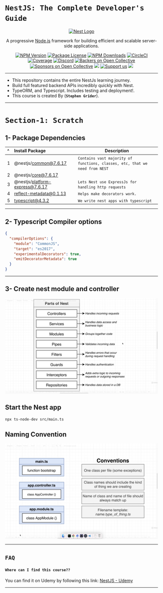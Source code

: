 # `NestJS: The Complete Developer's Guide`

<p align="center">
  <a href="http://nestjs.com/" target="blank"><img src="https://nestjs.com/img/logo_text.svg" width="320" alt="Nest Logo" /></a>
</p>

[circleci-image]: https://img.shields.io/circleci/build/github/nestjs/nest/master?token=abc123def456
[circleci-url]: https://circleci.com/gh/nestjs/nest

  <p align="center">A progressive <a href="http://nodejs.org" target="_blank">Node.js</a> framework for building efficient and scalable server-side applications.</p>
    <p align="center">
<a href="https://www.npmjs.com/~nestjscore" target="_blank"><img src="https://img.shields.io/npm/v/@nestjs/core.svg" alt="NPM Version" /></a>
<a href="https://www.npmjs.com/~nestjscore" target="_blank"><img src="https://img.shields.io/npm/l/@nestjs/core.svg" alt="Package License" /></a>
<a href="https://www.npmjs.com/~nestjscore" target="_blank"><img src="https://img.shields.io/npm/dm/@nestjs/common.svg" alt="NPM Downloads" /></a>
<a href="https://circleci.com/gh/nestjs/nest" target="_blank"><img src="https://img.shields.io/circleci/build/github/nestjs/nest/master" alt="CircleCI" /></a>
<a href="https://coveralls.io/github/nestjs/nest?branch=master" target="_blank"><img src="https://coveralls.io/repos/github/nestjs/nest/badge.svg?branch=master#9" alt="Coverage" /></a>
<a href="https://discord.gg/G7Qnnhy" target="_blank"><img src="https://img.shields.io/badge/discord-online-brightgreen.svg" alt="Discord"/></a>
<a href="https://opencollective.com/nest#backer" target="_blank"><img src="https://opencollective.com/nest/backers/badge.svg" alt="Backers on Open Collective" /></a>
<a href="https://opencollective.com/nest#sponsor" target="_blank"><img src="https://opencollective.com/nest/sponsors/badge.svg" alt="Sponsors on Open Collective" /></a>
  <a href="https://paypal.me/kamilmysliwiec" target="_blank"><img src="https://img.shields.io/badge/Donate-PayPal-ff3f59.svg"/></a>
    <a href="https://opencollective.com/nest#sponsor"  target="_blank"><img src="https://img.shields.io/badge/Support%20us-Open%20Collective-41B883.svg" alt="Support us"></a>
  <a href="https://twitter.com/nestframework" target="_blank"><img src="https://img.shields.io/twitter/follow/nestframework.svg?style=social&label=Follow"></a>
</p>

---

- This repository contains the entire NestJs learning journey.
- Build full featured backend APIs incredibly quickly with Nest.
- TypeORM, and Typescript. Includes testing and deployment!.
- This course is created By (**`Stephen Grider`**).

---

# `Section-1: Scratch`

## 1- Package Dependencies

| ^   | Install Package                 | Description                                                                 |
| :-- | :------------------------------ | --------------------------------------------------------------------------- |
| 1   | @nestjs/common@7.6.17           | `Contains vast majority of functions, classes, etc, that we need from NEST` |
| 2   | @nestjs/core@7.6.17             | ` `                                                                         |
| 3   | @nestjs/platform-express@7.6.17 | `Lets Nest use ExpressJs for handling http requests`                        |
| 4   | reflect-metadata@0.1.13         | `Helps make decorators work.`                                               |
| 5   | typescript@4.3.2                | `We write nest apps with typescript`                                        |

---

## 2- Typescript Compiler options

```json
{
  "compilerOptions": {
    "module": "CommonJS",
    "target": "es2017",
    "experimentalDecorators": true,
    "emitDecoratorMetadata": true
  }
}
```

---

## 3- Create nest module and controller

![Parts of Nest](scratch/pics/parts-of-nest.png)

## Start the Nest app

```bash
npx ts-node-dev src/main.ts
```

## Naming Convention

![Naming Convention](scratch/pics/naming-conventions.png)

---

## `FAQ`

#### `Where can I find this course??`

You can find it on Udemy by following this link: [NestJS - Udemy](https://www.udemy.com/course/nestjs-the-complete-developers-guide)

---
